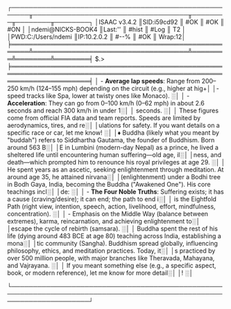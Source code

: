 ┌──────────────────────────────────────────────────────╥────────────────────────────────────╥────────╥────────╥────────┐
│ISAAC v3.4.2                                          ║SID:i59cd92                         ║ #OK    ║ #OK    ║ #ON    │
│ndemi@NICKS-BOOK4                                     ║Last:''                             ║ #hist  ║ #Log   ║ T2     │
│PWD:C:/Users/ndemi                                    ║IP:10.2.0.2                         ║ #--%   ║ #OK    ║ Wrap:12│
╞══════════════════════════════════════════════════════╩════════════════════════════════════╩════════╩════════╩════════╡
$.>
╞══════════════════════════════════════════════════════════════════════════════════════════════════════════════════════╡
│        - **Average lap speeds**: Range from 200–250 km/h (124–155 mph) depending on the circuit (e.g., higher at hig+│
│-speed tracks like Spa, lower at twisty ones like Monaco).                                                           ░│
│        - **Acceleration**: They can go from 0–100 km/h (0–62 mph) in about 2.6 seconds and reach 300 km/h in under 1░│
│ seconds.                                                                                                            ░│
│        These figures come from official FIA data and team reports. Speeds are limited by aerodynamics, tires, and re░│
│ulations for safety. If you want details on a specific race or car, let me know!                                     ░│
│♦ Buddha (likely what you meant by "buddah") refers to Siddhartha Gautama, the founder of Buddhism. Born around 563 B░│
│E in Lumbini (modern-day Nepal) as a prince, he lived a sheltered life until encountering human suffering—old age, il░│
│ness, and death—which prompted him to renounce his royal privileges at age 29.                                       ░│
│        He spent years as an ascetic, seeking enlightenment through meditation. At around age 35, he attained nirvana░│
│(enlightenment) under a Bodhi tree in Bodh Gaya, India, becoming the Buddha ("Awakened One"). His core teachings incl░│
│de:                                                                                                                  ░│
│        - **The Four Noble Truths**: Suffering exists; it has a cause (craving/desire); it can end; the path to end i░│
│ is the Eightfold Path (right view, intention, speech, action, livelihood, effort, mindfulness, concentration).      ░│
│        - Emphasis on the Middle Way (balance between extremes), karma, reincarnation, and achieving enlightenment to░│
│escape the cycle of rebirth (samsara).                                                                               ░│
│        Buddha spent the rest of his life (dying around 483 BCE at age 80) teaching across India, establishing a mona░│
│tic community (Sangha). Buddhism spread globally, influencing philosophy, ethics, and meditation practices. Today, it░│
│s practiced by over 500 million people, with major branches like Theravada, Mahayana, and Vajrayana.                 ░│
│        If you meant something else (e.g., a specific aspect, book, or modern reference), let me know for more detail░│
│!                                                                                                                    ░│

└──────────────────────────────────────────────────────────────────────────────────────────────────────────────────────┘